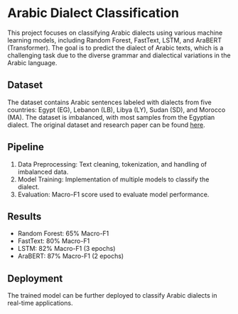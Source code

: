# Arabic Dialect Classification

This project focuses on classifying Arabic dialects using various machine learning models, including Random Forest, FastText, LSTM, and AraBERT (Transformer). The goal is to predict the dialect of Arabic texts, which is a challenging task due to the diverse grammar and dialectical variations in the Arabic language.

## Dataset
The dataset contains Arabic sentences labeled with dialects from five countries: Egypt (EG), Lebanon (LB), Libya (LY), Sudan (SD), and Morocco (MA). The dataset is imbalanced, with most samples from the Egyptian dialect. The original dataset and research paper can be found [here](https://arxiv.org/pdf/2005.06557.pdf).

## Pipeline
1. Data Preprocessing: Text cleaning, tokenization, and handling of imbalanced data.
2. Model Training: Implementation of multiple models to classify the dialect.
3. Evaluation: Macro-F1 score used to evaluate model performance.

## Results
- Random Forest: 65% Macro-F1
- FastText: 80% Macro-F1
- LSTM: 82% Macro-F1 (3 epochs)
- AraBERT: 87% Macro-F1 (2 epochs)

## Deployment
The trained model can be further deployed to classify Arabic dialects in real-time applications.
